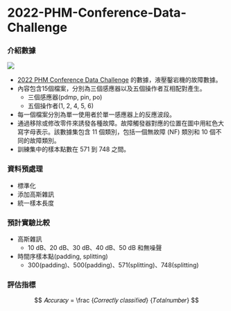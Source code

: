 # 2022-PHM-Conference-Data-Challenge

### 介紹數據
![](https://hackmd.io/_uploads/HybM7KpDn.png)

* [2022 PHM Conference Data Challenge](https://data.phmsociety.org/2022-phm-conference-data-challenge/) 的數據，液壓鑿岩機的故障數據。
* 內容包含15個檔案，分別為三個感應器以及五個操作者互相配對產生。
    * 三個感應器(pdmp, pin, po)
    * 五個操作者(1, 2, 4, 5, 6)
* 每一個檔案分別為單一使用者於單一感應器上的反應波段。
* 通過移除或修改零件來誘發各種故障。故障觸發器對應的位置在圖中用紅色大寫字母表示。該數據集包含 11 個類別，包括一個無故障 (NF) 類別和 10 個不同的故障類別。
* 訓練集中的樣本點數在 571 到 748 之間。


### 資料預處理
* 標準化
* 添加高斯雜訊
* 統一樣本長度


### 預計實驗比較
* 高斯雜訊
    * 10 dB、20 dB、30 dB、40 dB、50 dB 和無噪聲
* 時間序樣本點(padding, splitting)
    * 300(padding)、500(padding)、571(splitting)、748(splitting)

### 評估指標
$$ 𝐴𝑐𝑐𝑢𝑟𝑎𝑐𝑦 = \frac {𝐶𝑜𝑟𝑟𝑒𝑐𝑡𝑙𝑦 𝑐𝑙𝑎𝑠𝑠𝑖𝑓𝑖𝑒𝑑} {𝑇𝑜𝑡𝑎𝑙𝑛𝑢𝑚𝑏𝑒𝑟}  $$
